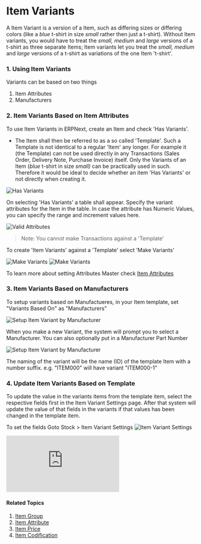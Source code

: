<!-- add-breadcrumbs -->
# Item Variants

A Item Variant is a version of a Item, such as differing sizes or differing colors (like a _blue_ t-shirt in size _small_ rather then just a t-shirt).
Without Item variants, you would have to treat the _small, medium_ and _large_ versions of a t-shirt as three separate Items;
Item variants let you treat the _small, medium_ and _large_ versions of a t-shirt as variations of the one Item 't-shirt'.

### 1. Using Item Variants

Variants can be based on two things

1. Item Attributes
1. Manufacturers

### 2. Item Variants Based on Item Attributes

To use Item Variants in ERPNext, create an Item and check 'Has Variants'.

* The Item shall then be referred to as a so called 'Template'. Such a Template is not identical to a regular 'Item' any longer. For example it (the Template) can not be used directly in any Transactions (Sales Order, Delivery Note, Purchase Invoice) itself. Only the Variants of an Item (_blue_ t-shirt in size _small)_ can be practically used in such. Therefore it would be ideal to decide whether an item 'Has Variants' or not directly when creating it.

<img class="screenshot" alt="Has Variants" src="{{docs_base_url}}/assets/img/stock/item-has-variants.png">

On selecting 'Has Variants' a table shall appear. Specify the variant attributes for the Item in the table.
In case the attribute has Numeric Values, you can specify the range and increment values here.

<img class="screenshot" alt="Valid Attributes" src="{{docs_base_url}}/assets/img/stock/item-attributes.png">

> Note: You cannot make Transactions against a 'Template'

To create 'Item Variants' against a 'Template' select 'Make Variants'

<img class="screenshot" alt="Make Variants" src="{{docs_base_url}}/assets/img/stock/make-variant.png">

<img class="screenshot" alt="Make Variants" src="{{docs_base_url}}/assets/img/stock/make-variant-1.png">

To learn more about setting Attributes Master check [Item Attributes](/docs/user/manual/en/stock/setup/item-attribute.html)

### 3. Item Variants Based on Manufacturers

To setup variants based on Manufactueres, in your Item template, set "Variants Based On" as "Manufacturers"

<img class='screenshot' alt='Setup Item Variant by Manufacturer'
	src='{{docs_base_url}}/assets/img/stock/select-mfg-for-variant.png'>

When you make a new Variant, the system will prompt you to select a Manufacturer. You can also optionally put in a Manufacturer Part Number

<img class='screenshot' alt='Setup Item Variant by Manufacturer'
	src='{{docs_base_url}}/assets/img/stock/set-variant-by-mfg.png'>

The naming of the variant will be the name (ID) of the template Item with a number suffix. e.g. "ITEM000" will have variant "ITEM000-1"

### 4. Update Item Variants Based on Template
To update the value in the variants items from the template item, select the respective fields first in the Item Variant Settings page. After that system will update the value of that fields in the variants if that values has been changed in the template item.

To set the fields Goto Stock > Item Variant Settings
<img class='screenshot' alt='Item Variant Settings'
	src='{{docs_base_url}}/assets/img/stock/item_variants_settings.png'>

<div class="embed-container">
	<iframe src="https://www.youtube.com/embed/kogIricF40I?rel=0" frameborder="0" allow="autoplay; encrypted-media" allowfullscreen>
	</iframe>
</div>

#### Related Topics
1. [Item Group](/docs/user/manual/en/stock/item-group)
1. [Item Attribute](/docs/user/manual/en/stock/item-attribute)
1. [Item Price](/docs/user/manual/en/stock/item-price)
1. [Item Codification](/docs/user/manual/en/stock/item-codification)
